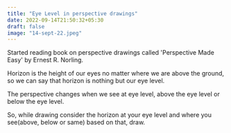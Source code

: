```yaml
---
title: "Eye Level in perspective drawings"
date: 2022-09-14T21:50:32+05:30
draft: false
image: "14-sept-22.jpeg"
---
```


Started reading book on perspective drawings called 'Perspective Made Easy' by Ernest R. Norling.

Horizon is the height of our eyes no matter where we are above the ground, so we can say that horizon is nothing but our eye level.

The perspective changes when we see at eye level, above the eye level or below the eye level.

So, while drawing consider the horizon at your eye level and where you see(above, below or same) based on that, draw.
